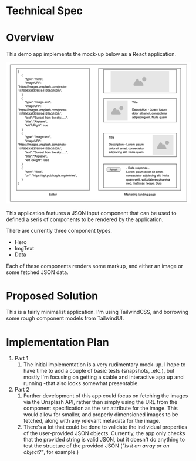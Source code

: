 # Technical Spec

# Overview

This demo app implements the mock-up below as a React application.

![Mockup of the application](./spec_img.png)

This application features a JSON input component that can be used to defined a seris of components to be rendered by the application.

There are currently three component types.

- Hero
- ImgText
- Data

Each of these components renders some markup, and either an image or some fetched JSON data.

# Proposed Solution

This is a fairly minimalist application.
I'm using TailwindCSS, and borrowing some rough component models from TailwindUI.

# Implementation Plan

1. Part 1
   1. The initial implementation is a very rudimentary mock-up. I hope to have time to add a couple of basic tests (snapshots, .etc.), but mostly I'm focusing on getting a stable and interactive app up and running -that also looks somewhat presentable.
2. Part 2
   1. Further development of this app could focus on fetching the images via the Unsplash API, rather than simply using the URL from the component specification as the `src` attribute for the image. This would allow for smaller, and properly dimensioned images to be fetched, along with any relevant metadata for the image.
   2. There's a lot that could be done to validate the individual properties of the user-provided JSON objects. Currently, the app only checks that the provided string is valid JSON, but it doesn't do anything to test the structure of the provided JSON (_"Is it an array or an object?"_, for example.)
